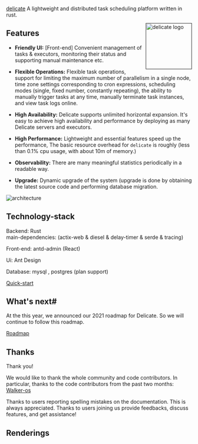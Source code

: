[delicate](https://github.com/BinChengZhao/delicate) A lightweight and distributed task scheduling platform written in rust.


<a href="">
    <img src="https://delicate-rs-1301941387.cos.ap-beijing.myqcloud.com/delicate-rs/delicate_logo.png"
         alt="delicate logo" title="delicate" height="125" width="125"  align="right"/>
</a>

## Features
- **Friendly UI:** [Front-end] Convenient management of tasks & executors, monitoring their status and supporting manual maintenance etc.

- **Flexible Operations:** Flexible task operations, support for limiting the maximum number of parallelism in a single node, time zone settings corresponding to cron expressions, scheduling modes (single, fixed number, constantly repeating), the ability to manually trigger tasks at any time, manually terminate task instances, and view task logs online.

- **High Availability:**  Delicate supports unlimited horizontal expansion. It's easy to achieve high availability and performance by deploying as many Delicate servers and executors.

- **High Performance:** Lightweight and essential features speed up the performance, The basic resource overhead for `delicate` is roughly (less than 0.1% cpu usage, with about 10m of memory.)

- **Observability:**  There are many meaningful statistics periodically in a readable way.

- **Upgrade:**  Dynamic upgrade of the system (upgrade is done by obtaining the latest source code and performing database migration.


![architecture](https://delicate-rs-1301941387.cos.ap-beijing.myqcloud.com/delicate-rs/delicate-architecture.svg)

## Technology-stack

Backend: Rust  
main-dependencies: (actix-web & diesel & delay-timer & serde & tracing)

Front-end: antd-admin (React)

Ui: Ant Design

Database: mysql , postgres (plan support)


[Quick-start](https://github.com/BinChengZhao/delicate/blob/main/doc/quick_start.md)



## What's next#
At the this year, we announced our 2021 roadmap for Delicate. So we will continue to follow this roadmap.

[Roadmap](https://github.com/BinChengZhao/delicate/blob/main/doc/Roadmap.md)

## Thanks

Thank you!

We would like to thank the whole community and code contributors. In particular, thanks to the code contributors from the past two months:
[Walker-os](https://github.com/Walker-os)


Thanks to users reporting spelling mistakes on the documentation. This is always appreciated.
Thanks to users joining us provide feedbacks, discuss features, and get assistance!


## Renderings

<a href="">
    <img src="https://delicate-rs-1301941387.cos.ap-beijing.myqcloud.com/delicate-rs/dashboard.jpg"
         alt="" title="delicate" align="right"/>
</a>

<a href="">
    <img src="https://delicate-rs-1301941387.cos.ap-beijing.myqcloud.com/delicate-rs/task_list.jpg"
         alt="" title="delicate" align="right"/>
</a>

<a href="">
    <img src="https://delicate-rs-1301941387.cos.ap-beijing.myqcloud.com/delicate-rs/task_list_operation.jpg"
         alt="" title="delicate" align="right"/>
</a>

<a href="">
    <img src="https://delicate-rs-1301941387.cos.ap-beijing.myqcloud.com/delicate-rs/task_logs.jpg"
         alt="" title="delicate" align="right"/>
</a>

<a href="">
    <img src="https://delicate-rs-1301941387.cos.ap-beijing.myqcloud.com/delicate-rs/task_log_kill.jpg"
         alt="" title="delicate" align="right"/>
</a>

<a href="">
    <img src="https://delicate-rs-1301941387.cos.ap-beijing.myqcloud.com/delicate-rs/executor_list.jpg"
         alt="" title="delicate" align="right"/>
</a>

<a href="">
    <img src="https://delicate-rs-1301941387.cos.ap-beijing.myqcloud.com/delicate-rs/group_list.jpg"
         alt="" title="delicate" align="right"/>
</a>

<a href="">
    <img src="https://delicate-rs-1301941387.cos.ap-beijing.myqcloud.com/delicate-rs/group_inner_bind.jpg"
         alt="" title="delicate" align="right"/>
</a>

<a href="">
    <img src="https://delicate-rs-1301941387.cos.ap-beijing.myqcloud.com/delicate-rs/task_logs_2.jpg"
         alt="" title="delicate" align="right"/>
</a>

<a href="">
    <img src="https://delicate-rs-1301941387.cos.ap-beijing.myqcloud.com/delicate-rs/user_list.jpg"
         alt="" title="delicate" align="right"/>
</a>

